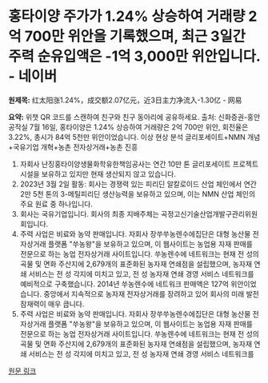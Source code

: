 # 홍타이양 주가가 1.24% 상승하여 거래량 2억 700만 위안을 기록했으며, 최근 3일간 주력 순유입액은 -1억 3,000만 위안입니다. - 네이버

**원제목:** 红太阳涨1.24%，成交额2.07亿元，近3日主力净流入-1.30亿 - 网易

**요약:** 위챗 QR 코드를 스캔하여 친구와 친구 동아리에 공유하세요.
출처: 신화증권-홍안공작실
7월 16일, 홍타이양은 1.24% 상승하여 거래량은 2억 700만 위안, 회전율은 3.22%, 총시가 84억 5천만 위안이었습니다.
이상 현상 분석
글리포세이트+NMN 개념+국유기업 개혁+농촌 전자상거래+농촌 진흥
1. 자회사 난징홍타이양생물화학유한책임공사는 연간 10만 톤 글리포세이트 프로젝트 시설을 보유하고 있지만 현재 생산되지 않고 있습니다.
2. 2023년 3월 2일 활동: 회사는 경쟁력 있는 피리딘 알칼로이드 산업 체인에서 연간 2만 5천 톤의 3-메틸피리딘 생산능력을 보유하고 있으며, 이는 NMN 산업 체인의 주요 원료 중 하나입니다.
3. 회사는 국유기업입니다. 회사의 최종 지배주체는 곡정고신기술산업개발구관리위원회입니다.
4. 주력 사업은 비료와 농약 판매입니다. 자회사 장쑤쑤농렌수에집단은 대형 농산물 전자상거래 플랫폼 "쑤농왕"을 보유하고 있으며, 이 웹사이트는 농업용 자재 판매를 전문으로 하는 농업 전자상거래 사이트입니다. 쑤농렌수에 네트워크는 현재 전 성의 곡물 및 면화 주산지에 2,679개의 표준화된 농자재 연쇄점을 설립했으며, 농자재 연쇄 서비스는 전 성 각지에 미치고 있고, 전 성 농자재 연쇄 경영 서비스 네트워크를 예비적으로 구축했습니다. 2014년 쑤농렌수에 네트워크 판매액은 127억 위안이었습니다. 중앙에서 지속적으로 농자재 전자상거래를 장려하고 있어 회사의 미래 발전 잠재력이 매우 큽니다.
5. 주력 사업은 비료와 농약 판매입니다. 자회사 장쑤쑤농렌수에집단은 대형 농산물 전자상거래 플랫폼 "쑤농왕"을 보유하고 있으며, 이 웹사이트는 농업용 자재 판매를 전문으로 하는 농업 전자상거래 사이트입니다. 쑤농렌수에 네트워크는 현재 전 성의 곡물 및 면화 주산지에 2,679개의 표준화된 농자재 연쇄점을 설립했으며, 농자재 연쇄 서비스는 전 성 각지에 미치고 있고, 전 성 농자재 연쇄 경영 서비스 네트워크를

[원문 링크](https://www.163.com/dy/article/K4JMO0UT05568W0A.html)

